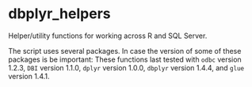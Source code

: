 # dbplyr_helpers
Helper/utility functions for working across R and SQL Server.

The script uses several packages. In case the version of some of these packages is be important: These functions last tested with `odbc` version 1.2.3, `DBI` version 1.1.0, `dplyr` version 1.0.0, `dbplyr` version 1.4.4, and `glue` version 1.4.1.

